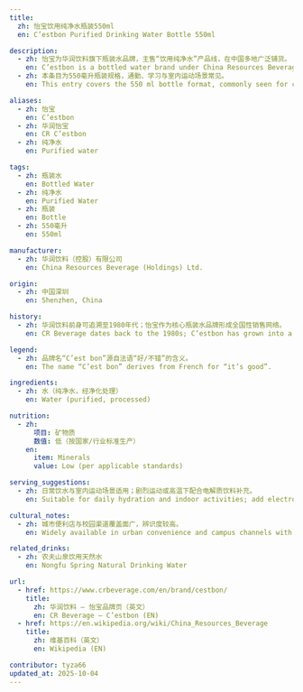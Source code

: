 ```yaml
---
title:
  zh: 怡宝饮用纯净水瓶装550ml
  en: C’estbon Purified Drinking Water Bottle 550ml

description:
  - zh: 怡宝为华润饮料旗下瓶装水品牌，主售“饮用纯净水”产品线，在中国多地广泛铺货。
    en: C’estbon is a bottled water brand under China Resources Beverage, primarily selling purified drinking water widely distributed across China.
  - zh: 本条目为550毫升瓶装规格，通勤、学习与室内运动场景常见。
    en: This entry covers the 550 ml bottle format, commonly seen for commuting, study, and indoor sports.

aliases:
  - zh: 怡宝
    en: C’estbon
  - zh: 华润怡宝
    en: CR C’estbon
  - zh: 纯净水
    en: Purified water

tags:
  - zh: 瓶装水
    en: Bottled Water
  - zh: 纯净水
    en: Purified Water
  - zh: 瓶装
    en: Bottle
  - zh: 550毫升
    en: 550ml

manufacturer:
  - zh: 华润饮料（控股）有限公司
    en: China Resources Beverage (Holdings) Ltd.

origin:
  - zh: 中国深圳
    en: Shenzhen, China

history:
  - zh: 华润饮料前身可追溯至1980年代；怡宝作为核心瓶装水品牌形成全国性销售网络。
    en: CR Beverage dates back to the 1980s; C’estbon has grown into a nationwide bottled water line in China.

legend:
  - zh: 品牌名“C’est bon”源自法语“好/不错”的含义。
    en: The name “C’est bon” derives from French for “it’s good”.

ingredients:
  - zh: 水（纯净水，经净化处理）
    en: Water (purified, processed)

nutrition:
  - zh:
      项目: 矿物质
      数值: 低（按国家/行业标准生产）
    en:
      item: Minerals
      value: Low (per applicable standards)

serving_suggestions:
  - zh: 日常饮水与室内运动场景适用；剧烈运动或高温下配合电解质饮料补充。
    en: Suitable for daily hydration and indoor activities; add electrolytes for intense exercise or heat.

cultural_notes:
  - zh: 城市便利店与校园渠道覆盖面广，辨识度较高。
    en: Widely available in urban convenience and campus channels with high recognition.

related_drinks:
  - zh: 农夫山泉饮用天然水
    en: Nongfu Spring Natural Drinking Water

url:
  - href: https://www.crbeverage.com/en/brand/cestbon/
    title:
      zh: 华润饮料 — 怡宝品牌页（英文）
      en: CR Beverage — C’estbon (EN)
  - href: https://en.wikipedia.org/wiki/China_Resources_Beverage
    title:
      zh: 维基百科（英文）
      en: Wikipedia (EN)

contributor: tyza66
updated_at: 2025-10-04
---
```

